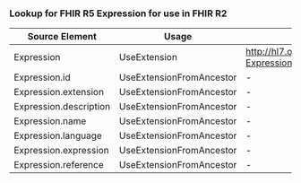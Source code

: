 ### Lookup for FHIR R5 Expression for use in FHIR R2

| Source Element | Usage | Target |
| -------------- | ----- | ------ |
| Expression | UseExtension | http://hl7.org/fhir/5.0/StructureDefinition/extension-Expression |
| Expression.id | UseExtensionFromAncestor | - |
| Expression.extension | UseExtensionFromAncestor | - |
| Expression.description | UseExtensionFromAncestor | - |
| Expression.name | UseExtensionFromAncestor | - |
| Expression.language | UseExtensionFromAncestor | - |
| Expression.expression | UseExtensionFromAncestor | - |
| Expression.reference | UseExtensionFromAncestor | - |
